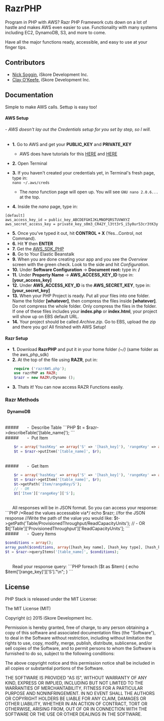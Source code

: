 # RazrPHP

Program in PHP with AWS? Razr PHP Framework cuts down on a lot of hastle and makes AWS even easier to use. Functionality with many systems including EC2, DynamoDB, S3, and more to come.

Have all the major functions ready, accessible, and easy to use at your finger tips.


<!---## Screenshots

![Screenshot](Assets/screenshota.png)
![Screenshot](Assets/screenshotb.png)--->

## Contributors

- [Nick Soggin](http://www.dreamthegame.com), iSkore Development Inc.
- [Clay O'Keefe](http://www.dreamthegame.com), iSkore Development Inc.

## Documentation

Simple to make AWS calls. Settup is easy too!

#### **AWS Setup**
###### - AWS doesn't lay out the Credentials setup for you set by step, so I will.
 * **1.** Go to AWS and get your **PUBLIC_KEY** and **PRIVATE_KEY**
    * AWS does have tutorials for this [HERE](http://docs.aws.amazon.com/AWSEC2/latest/WindowsGuide/ec2-key-pairs.html) and [HERE](http://docs.aws.amazon.com/AWSEC2/latest/WindowsGuide/ec2-key-pairs.html#having-ec2-create-your-key-pair)

 * **2.** Open Terminal
 * **3.** If you haven't created your credentials yet, in Terminal's fresh page, type in:</br>
        `
        nano ~/.aws/creds
        `</br>
    * The *nano* function page will open up. You will see `GNU nano 2.0.6...` at the top.
 * **4.** Inside the *nano* page, type in:</br>

```Shell
[default]
aws_access_key_id = public_key_ABCDEFGHIJKLMNOPQRSTUVWXYZ
aws_secret_access_key = private_key_s0m3_CR42Y_l3tt3rS_i5y0ur53cr3tK3y
```
 * **5.** Once you've typed it out, hit **CONTROL + X** (Yes...Control, not Command).
 * **6.** Hit **Y** then **ENTER**
 * **7.** Get the [AWS_SDK_PHP](https://github.com/aws/aws-sdk-php/releases/tag/2.8.2)
 * **8.** Go to Your Elastic Beanstalk
 * **9.** When you are done creating your app and you see the *Overview* screen with the green check. Look to the side and hit *Configuration*.
 * **10.** Under **Software Configuration** -> **Document root:** type in: **/**
 * **11.** Under **Property Name** -> **AWS_ACCESS_KEY_ID** type in: **[your_access_key]**
 * **12.** Under **AWS_ACCESS_KEY_ID** is the **AWS_SECRET_KEY**, type in: **[your_secret_key]**
 * **13.** When your PHP Project is ready. Put all your files into one folder. Name the folder **[whatever]**, then compress the files inside **[whatever]**. Do not compress the whole folder. Only compress the files in the folder. If one of these files includes your **index.php** or **index.html**, your project will show up on EBS default URL.
 * **14.** Your project should be called *Archive.zip*. Go to EBS, upload the zip and there you go! All finished with AWS Setup!

#### **Razr Setup**
 * **1.**  Download **RazrPHP** and put it in your home folder *(~/)* (same folder as the aws_php_sdk)
 * **2.**  At the top of the file using **RAZR**, put in:
```PHP
    require ('razrAWS.php');
    use razrPHP as RAZR;
    $razr = new RAZR\rDynamo ();
```
 * **3.**  Thats it! You can now access RAZR Functions easily.

### **Razr Methods**
#### &nbsp;&nbsp;DynamoDB  
</br>
##### &nbsp;&nbsp;&nbsp;&nbsp;&nbsp; - &nbsp;Describe Table
```PHP
    $t = $razr->describeTable('[table_name]');
```
</br>
##### &nbsp;&nbsp;&nbsp;&nbsp;&nbsp; - &nbsp;Put Item

```PHP
    $r = array('hashKey' => array('S' => '[hash_key]'), 'rangeKey' => array('S' => '[range_key]'));
    $t = $razr->putItem('[table_name]', $r);
```
</br>
##### &nbsp;&nbsp;&nbsp;&nbsp;&nbsp; - &nbsp;Get Item

```PHP
    $r = array('hashKey' => array('S' => '[hash_key]'), 'rangeKey' => array('S' => '[range_key]'));
    $t = $razr->getItem('[table_name]', $r);
    $t->getPath('Item/rangeKey/S');
    // - OR
    $t['Item']['rangeKey']['S'];
```

</br>
&nbsp;&nbsp;&nbsp;&nbsp;&nbsp;&nbsp;All responses will be in JSON format. So you can access your response:
```PHP
/*Read the values accessable via*/ echo $razr; //for the JSON response
//Write the path of the value you would like:
$t->getPath('Table/ProvisionedThroughput/ReadCapacityUnits');
// - OR
$t['Table']['ProvisionedThroughput']['ReadCapacityUnits'];
```
</br>
##### &nbsp;&nbsp;&nbsp;&nbsp;&nbsp; - &nbsp;Query Items

```PHP
$conditions = array();
array_push($conditions, array([hash_key name], [hash_key type], [hash_key value], [Operand]));
$t = $razr->queryItems('[table_name]', $conditions);
```
</br>
&nbsp;&nbsp;&nbsp;&nbsp;&nbsp;&nbsp;Read your response query:
```PHP
foreach ($t as $item) {
    echo $item['[range_key]']['S']."\n";
}
```


## License

PHP Stack is released under the MIT License:

The MIT License (MIT)

Copyright (c) 2015 iSkore Development Inc.

Permission is hereby granted, free of charge, to any person obtaining a copy
of this software and associated documentation files (the "Software"), to deal
in the Software without restriction, including without limitation the rights
to use, copy, modify, merge, publish, distribute, sublicense, and/or sell
copies of the Software, and to permit persons to whom the Software is
furnished to do so, subject to the following conditions:

The above copyright notice and this permission notice shall be included in all
copies or substantial portions of the Software.

THE SOFTWARE IS PROVIDED "AS IS", WITHOUT WARRANTY OF ANY KIND, EXPRESS OR
IMPLIED, INCLUDING BUT NOT LIMITED TO THE WARRANTIES OF MERCHANTABILITY,
FITNESS FOR A PARTICULAR PURPOSE AND NONINFRINGEMENT. IN NO EVENT SHALL THE
AUTHORS OR COPYRIGHT HOLDERS BE LIABLE FOR ANY CLAIM, DAMAGES OR OTHER
LIABILITY, WHETHER IN AN ACTION OF CONTRACT, TORT OR OTHERWISE, ARISING FROM,
OUT OF OR IN CONNECTION WITH THE SOFTWARE OR THE USE OR OTHER DEALINGS IN THE
SOFTWARE.
